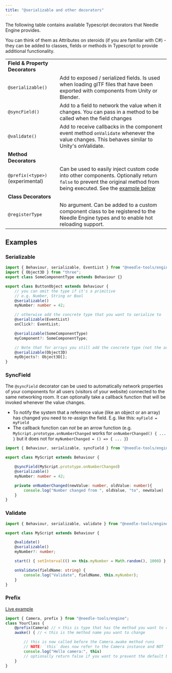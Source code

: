```yaml
---
title: "@serializable and other decorators"
---
```


The following table contains available Typescript decorators that Needle Engine provides.  
 
You can think of them as Attributes on steroids (if you are familiar with C#) - they can be added to classes, fields or methods in Typescript to provide additional functionality. 

|  |  | 
| --- | --- |
| **Field & Property Decorators** | |
| `@serializable()` | Add to exposed / serialized fields. Is used when loading glTF files that have been exported with components from Unity or Blender. |
| `@syncField()` | Add to a field to network the value when it changes. You can pass in a method to be called when the field changes |
| `@validate()` | Add to receive callbacks in the component event method `onValidate` whenever the value changes. This behaves similar to Unity's onValidate. |
| **Method Decorators** | |
| `@prefix(<type>)` (experimental) | Can be used to easily inject custom code into other components. Optionally return `false` to prevent the original method from being executed. See the [example below](#prefix) |
| **Class Decorators** | |
| `@registerType` | No argument. Can be added to a custom component class to be registered to the Needle Engine types and to enable hot reloading support. |


## Examples


### Serializable

```ts
import { Behaviour, serializable, EventList } from "@needle-tools/engine";
import { Object3D } from "three";
export class SomeComponentType extends Behaviour {}

export class ButtonObject extends Behaviour {
    // you can omit the type if it's a primitive 
    // e.g. Number, String or Bool
    @serializable()
    myNumber: number = 42;

    // otherwise add the concrete type that you want to serialize to
    @serializable(EventList)
    onClick?: EventList;

    @serializable(SomeComponentType)
    myComponent?: SomeComponentType;

    // Note that for arrays you still add the concrete type (not the array)
    @serializable(Object3D)
    myObjects?: Object3D[];
}
```


### SyncField

The `@syncField` decorator can be used to automatically network properties of your components for all users (visitors of your website) connected to the same networking room. It can optionally take a callback function that will be invoked whenever the value changes.     

- To notify the system that a reference value (like an object or an array) has changed you need to re-assign the field. E.g. like this: `myField = myField`   
- The callback function can *not* be an arrow function (e.g. `MyScript.prototype.onNumberChanged` works for `onNumberChanged() { ... }` but it does not for `myNumberChanged = () => { ... }`)

```ts
import { Behaviour, serializable, syncField } from "@needle-tools/engine";

export class MyScript extends Behaviour {

    @syncField(MyScript.prototype.onNumberChanged)
    @serializable()
    myNumber: number = 42;

    private onNumberChanged(newValue: number, oldValue: number){
        console.log("Number changed from ", oldValue, "to", newValue)
    }
}
```


### Validate
```ts
import { Behaviour, serializable, validate } from "@needle-tools/engine";

export class MyScript extends Behaviour {

    @validate()
    @serializable()
    myNumber?: number;

    start() { setInterval(() => this.myNumber = Math.random(), 1000) }

    onValidate(fieldName: string) {
        console.log("Validate", fieldName, this.myNumber);
    }
}
```


### Prefix
[Live example](https://stackblitz.com/edit/needle-engine-prefix-example?file=src%2Fmain.ts)
```ts
import { Camera, prefix } from "@needle-tools/engine";
class YourClass {
    @prefix(Camera) // < this is type that has the method you want to change
    awake() { // < this is the method name you want to change

        // this is now called before the Camera.awake method runs
        // NOTE: `this` does now refer to the Camera instance and NOT `YourClass` anymore. This allows you to access internal state of the component as well
        console.log("Hello camera:", this)
        // optionally return false if you want to prevent the default behaviour
    }
}
```
